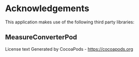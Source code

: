 # Acknowledgements
This application makes use of the following third party libraries:

## MeasureConverterPod

License text
Generated by CocoaPods - https://cocoapods.org
